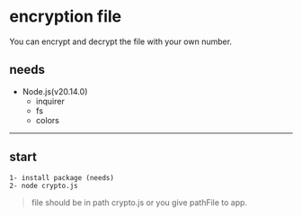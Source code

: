 # encryption file
You can encrypt and decrypt the file with your own number.
## needs
- Node.js(v20.14.0)
  - inquirer
  - fs 
  - colors

---

## start

```
1- install package (needs)
2- node crypto.js
```

> file should be in path crypto.js or you give pathFile to app.

